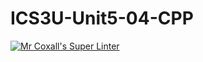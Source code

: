 # ICS3U-Unit5-04-CPP

[![Mr Coxall's Super Linter](https://github.com/marshall-demars/ICS3U-Unit5-04-CPP/workflows/Mr%20Coxall's%20Super%20Linter/badge.svg)](https://github.com/marshall-demars/ICS3U-Unit5-04-CPP/actions/)
